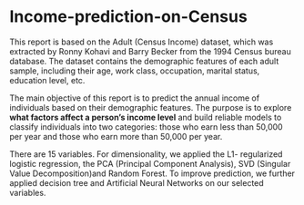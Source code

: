 # Income-prediction-on-Census

This report is based on the Adult (Census Income) dataset, which was extracted by Ronny Kohavi and Barry Becker from the 1994 Census bureau database. The dataset contains the demographic features of each adult sample, including their age, work class, occupation, marital status, education level, etc.

The main objective of this report is to predict the annual income of individuals based on their demographic features. The purpose is to explore **what factors affect a person’s income level** and build reliable models to classify individuals into two categories: those who earn less than 50,000 per year and those who earn more than 50,000 per year.

There are 15 variables. For dimensionality, we applied the L1- regularized logistic regression, the PCA (Principal Component Analysis), SVD (Singular Value Decomposition)and Random Forest. To improve prediction, we further applied decision tree and Artificial Neural Networks on our selected variables.
